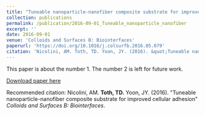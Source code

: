 ```yaml
---
title: "Tuneable nanoparticle-nanofiber composite substrate for improved cellular adhesion"
collection: publications
permalink: /publication/2016-09-01_Tuneable_nanoparticle_nanofiber
excerpt: ''
date: 2016-09-01
venue: 'Colloids and Surfaces B: Biointerfaces'
paperurl: 'https://doi.org/10.1016/j.colsurfb.2016.05.079'
citation: 'Nicolini, AM. Toth, TD. Yoon, JY. (2016). &quot;Tuneable nanoparticle-nanofiber composite substrate for improved cellular adhesion&quot; <i>Colloids and Surfaces B: Biointerfaces</i>. 1(1).'
---
```

This paper is about the number 1. The number 2 is left for future work.

[Download paper here](http://tylertoth.github.io/files/2016-09-01_Tuneable_nanoparticle_nanofiber.pdf)

Recommended citation: Nicolini, AM. **Toth, TD.** Yoon, JY. (2016). "Tuneable nanoparticle-nanofiber composite substrate for improved cellular adhesion" <i>Colloids and Surfaces B: Biointerfaces</i>.
